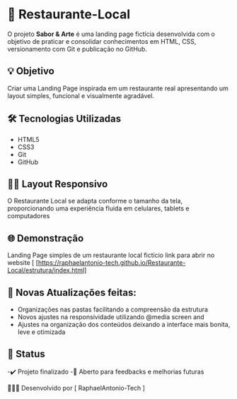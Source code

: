 # 🍜 Restaurante-Local

O projeto **Sabor & Arte**  é uma landing page fictícia desenvolvida com o objetivo de praticar e consolidar conhecimentos em HTML, CSS, versionamento com Git e publicação no GitHub.

## 💡 Objetivo

Criar uma Landing Page inspirada em um restaurante real apresentando um layout simples, funcional e visualmente agradável.

## 🛠️ Tecnologias Utilizadas

- HTML5
- CSS3
- Git
- GitHub

## 🤳🏽 Layout Responsivo

O Restaurante Local se adapta conforme o tamanho da tela, proporcionando uma experiência fluida em celulares, tablets e computadores

## 🌐 Demonstração

Landing Page simples de um restaurante local fictício
link para abrir no website [ [https://raphaelantonio-tech.github.io/Restaurante-Local/estrutura/index.html]

## 📌 Novas Atualizações feitas:

- Organizações nas pastas facilitando a compreensão da estrutura
- Novos ajustes na responsividade utilizando @media screen and
- Ajustes na organização dos conteúdos deixando a interface mais bonita, leve e otimizada

## 📌 Status
-✔️ Projeto finalizado 
-📁 Aberto para feedbacks e melhorias futuras

👨🏽‍💻 Desenvolvido por [ RaphaelAntonio-Tech ]
